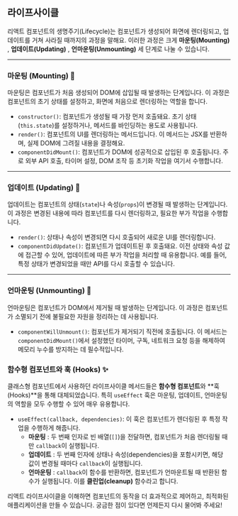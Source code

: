 ## 라이프사이클

리액트 컴포넌트의 생명주기(Lifecycle)는 컴포넌트가 생성되어 화면에 렌더링되고, 업데이트를 거쳐 사라질 때까지의 과정을 말해요. 이러한 과정은 크게 **마운팅(Mounting)** , **업데이트(Updating)** , **언마운팅(Unmounting)** 세 단계로 나눌 수 있습니다.

---

### **마운팅 (Mounting) 🚀**

마운팅은 컴포넌트가 처음 생성되어 DOM에 삽입될 때 발생하는 단계입니다. 이 과정은 컴포넌트의 초기 상태를 설정하고, 화면에 처음으로 렌더링하는 역할을 합니다.

- `constructor()`: 컴포넌트가 생성될 때 가장 먼저 호출돼요. 초기 상태(`this.state`)를 설정하거나, 메서드를 바인딩하는 용도로 사용됩니다.
- `render()`: 컴포넌트의 UI를 렌더링하는 메서드입니다. 이 메서드는 JSX를 반환하며, 실제 DOM에 그려질 내용을 결정해요.
- `componentDidMount()`: 컴포넌트가 DOM에 성공적으로 삽입된 후 호출됩니다. 주로 외부 API 호출, 타이머 설정, DOM 조작 등 초기화 작업을 여기서 수행합니다.

---

### **업데이트 (Updating) 🔄**

업데이트는 컴포넌트의 상태(`state`)나 속성(`props`)이 변경될 때 발생하는 단계입니다. 이 과정은 변경된 내용에 따라 컴포넌트를 다시 렌더링하고, 필요한 부가 작업을 수행합니다.

- `render()`: 상태나 속성이 변경되면 다시 호출되어 새로운 UI를 렌더링합니다.
- `componentDidUpdate()`: 컴포넌트가 업데이트된 후 호출돼요. 이전 상태와 속성 값에 접근할 수 있어, 업데이트에 따른 부가 작업을 처리할 때 유용합니다. 예를 들어, 특정 상태가 변경되었을 때만 API를 다시 호출할 수 있습니다.

---

### **언마운팅 (Unmounting) 🚪**

언마운팅은 컴포넌트가 DOM에서 제거될 때 발생하는 단계입니다. 이 과정은 컴포넌트가 소멸되기 전에 불필요한 자원을 정리하는 데 사용됩니다.

- `componentWillUnmount()`: 컴포넌트가 제거되기 직전에 호출됩니다. 이 메서드는 `componentDidMount()`에서 설정했던 타이머, 구독, 네트워크 요청 등을 해제하여 메모리 누수를 방지하는 데 필수적입니다.

### **함수형 컴포넌트와 훅 (Hooks) ✨**

클래스형 컴포넌트에서 사용하던 라이프사이클 메서드들은 **함수형 컴포넌트**와 **훅(Hooks)**을 통해 대체되었습니다. 특히 `useEffect` 훅은 마운팅, 업데이트, 언마운팅의 역할을 모두 수행할 수 있어 매우 유용합니다.

- `useEffect(callback, dependencies)`: 이 훅은 컴포넌트가 렌더링된 후 특정 작업을 수행하게 해줍니다.
  - **마운팅** : 두 번째 인자로 빈 배열(`[]`)을 전달하면, 컴포넌트가 처음 렌더링될 때만 `callback`이 실행됩니다.
  - **업데이트** : 두 번째 인자에 상태나 속성(dependencies)을 포함시키면, 해당 값이 변경될 때마다 `callback`이 실행됩니다.
  - **언마운팅** : `callback`이 함수를 반환하면, 컴포넌트가 언마운트될 때 반환된 함수가 실행됩니다. 이를 **클린업(cleanup)** 함수라고 합니다.

리액트 라이프사이클을 이해하면 컴포넌트의 동작을 더 효과적으로 제어하고, 최적화된 애플리케이션을 만들 수 있습니다. 궁금한 점이 있다면 언제든지 다시 물어봐 주세요!
